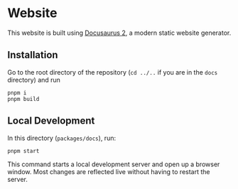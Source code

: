 # Website

This website is built using [Docusaurus 2](https://v2.docusaurus.io/), a modern static website generator.

## Installation

Go to the root directory of the repository (`cd ../..` if you are in the `docs` directory) and run

```console
pnpm i
pnpm build
```

## Local Development

In this directory (`packages/docs`), run:

```console
pnpm start
```

This command starts a local development server and open up a browser window. Most changes are reflected live without having to restart the server.
